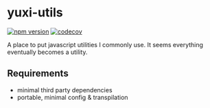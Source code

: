 # yuxi-utils

[![npm version](http://img.shields.io/npm/v/wyx-utils.svg?style=flat)](https://npmjs.org/package/wyx-utils) [![codecov](https://codecov.io/gh/Yxwww/wyx-utils/branch/master/graph/badge.svg)](https://codecov.io/gh/Yxwww/wyx-utils)

A place to put javascript utilities I commonly use. It seems everything eventually becomes a utility.

## Requirements

- minimal third party dependencies
- portable, minimal config & transpilation
